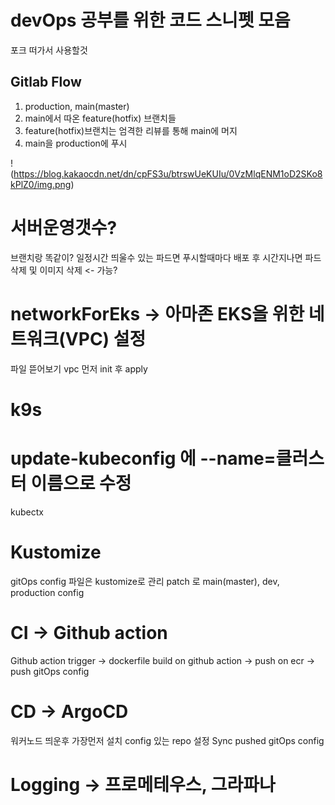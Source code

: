# devOps 공부를 위한 코드 스니펫 모음

포크 떠가서 사용할것

## Gitlab Flow

1. production, main(master)
2. main에서 따온 feature(hotfix) 브랜치들
3. feature(hotfix)브랜치는 엄격한 리뷰를 통해 main에 머지
4. main을 production에 푸시

!(https://blog.kakaocdn.net/dn/cpFS3u/btrswUeKUIu/0VzMlqENM1oD2SKo8kPlZ0/img.png)

# 서버운영갯수?

브랜치랑 똑같이?
일정시간 띄울수 있는 파드면 푸시할때마다 배포 후 시간지나면 파드삭제 및 이미지 삭제 <- 가능?

# networkForEks -> 아마존 EKS을 위한 네트워크(VPC) 설정

파일 뜯어보기
vpc 먼저 init 후 apply

# k9s

# update-kubeconfig 에 --name=클러스터 이름으로 수정

kubectx

# Kustomize

gitOps config 파일은 kustomize로 관리
patch 로 main(master), dev, production config

# CI -> Github action

Github action trigger -> dockerfile build on github action -> push on ecr -> push gitOps config

# CD -> ArgoCD

워커노드 띄운후 가장먼저 설치
config 있는 repo 설정
Sync pushed gitOps config

# Logging -> 프로메테우스, 그라파나
